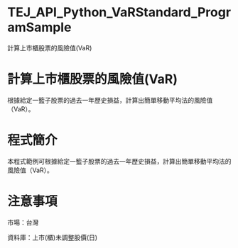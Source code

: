 # TEJ_API_Python_VaRStandard_ProgramSample
計算上市櫃股票的風險值(VaR)

# 計算上市櫃股票的風險值(VaR)
根據給定一籃子股票的過去一年歷史損益，計算出簡單移動平均法的風險值（VaR）。

# 程式簡介
本程式範例可根據給定一籃子股票的過去一年歷史損益，計算出簡單移動平均法的風險值（VaR）。

# 注意事項

市場：台灣

資料庫：上市(櫃)未調整股價(日)
